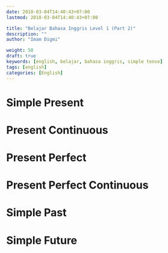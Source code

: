 ```yaml
---
date: 2018-03-04T14:40:43+07:00
lastmod: 2018-03-04T14:40:43+07:00

title: "Belajar Bahasa Inggris Level 1 (Part 2)"
description: ""
author: "Imam Digmi"

weight: 50
draft: true
keywords: [english, belajar, bahasa inggris, simple tense]
tags: [english]
categories: [English]
---
```


# Simple Present
# Present Continuous
# Present Perfect
# Present Perfect Continuous
# Simple Past
# Simple Future